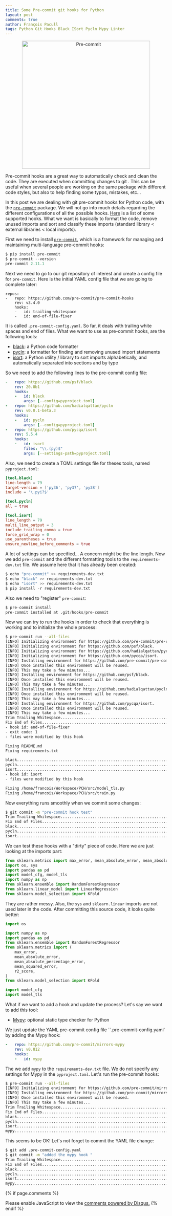 ```yaml
---
title: Some Pre-commit git hooks for Python
layout: post
comments: true
author: François Pacull
tags: Python Git Hooks Black ISort Pycln Mypy Linter
---
```


<p align="center">
  <img width="400" src="/img/2021-04-01_01/pre-commit.png" alt="Pre-commit">
</p>


Pre-commit hooks are a great way to automatically check and clean the code. They are executed when committing changes to git . This can be useful when several people are working on the same package with different code styles, but also to help finding some typos, mistakes, etc... 

In this post we are dealing with git pre-commit hooks for Python code, with the [`pre-commit`](https://github.com/pre-commit/pre-commit) package. We will not go into much details regarding the different configurations of all the possible hooks. [Here](https://pre-commit.com/hooks.html) is a list of some supported hooks. What we want is basically to format the code, remove unused imports and sort and classify these imports (standard library < external libraries < local imports).

First we need to install [`pre-commit`](https://github.com/pre-commit/pre-commit), which is a framework for managing and maintaining multi-language pre-commit hooks:

```python
$ pip install pre-commit
$ pre-commit --version 
pre-commit 2.11.1
```

Next we need to go to our git repository of interest and create a config file for `pre-commit`. Here is the initial YAML config file that we are going to complete later:

```
repos:
-   repo: https://github.com/pre-commit/pre-commit-hooks
    rev: v3.4.0
    hooks:
    -   id: trailing-whitespace
    -   id: end-of-file-fixer
```

It is called `.pre-commit-config.yaml`. So far, it deals with trailing white spaces and end of files. What we want to use as pre-commit hooks, are the following tools:

- [black](https://github.com/psf/black): a Python code formatter
- [pycln](https://github.com/hadialqattan/pycln): a formatter for finding and removing unused import statements
- [isort](https://github.com/PyCQA/isort): a Python utility / library to sort imports alphabetically, and automatically separated into sections and by type

So we need to add the following lines to the pre-commit config file:

```yaml
-   repo: https://github.com/psf/black
    rev: 20.8b1
    hooks:
    -   id: black
        args: [--config=pyproject.toml]
-   repo: https://github.com/hadialqattan/pycln
    rev: v0.0.1-beta.3
    hooks:
    -   id: pycln
        args: [--config=pyproject.toml]
-   repo: https://github.com/pycqa/isort
    rev: 5.5.4
    hooks:
    -   id: isort
        files: "\\.(py)$"
        args: [--settings-path=pyproject.toml]
```

Also, we need to create a TOML settings file for theses tools, named `pyproject.toml`:

```toml
[tool.black]
line-length = 79
target-version = ['py36', 'py37', 'py38']
include = '\.pyi?$'

[tool.pycln]
all = true

[tool.isort]
line_length = 79
multi_line_output = 3
include_trailing_comma = true
force_grid_wrap = 0
use_parentheses = true
ensure_newline_before_comments = true
```

A lot of settings can be specified... A concern might be the line length. Now we add `pre-commit` and the different formatting tools to the `requirements-dev.txt` file. We assume here that it has already been created:

```python 
$ echo "pre-commit" >> requirements-dev.txt
$ echo "black" >> requirements-dev.txt
$ echo "isort" >> requirements-dev.txt
$ pip install -r requirements-dev.txt
```

Also we need to "register" `pre-commit`:

```python 
$ pre-commit install
pre-commit installed at .git/hooks/pre-commit
```

Now we can try to run the hooks in order to check that everything is working and to initialize the whole process:

```bash
$ pre-commit run --all-files
[INFO] Initializing environment for https://github.com/pre-commit/pre-commit-hooks.
[INFO] Initializing environment for https://github.com/psf/black.
[INFO] Initializing environment for https://github.com/hadialqattan/pycln.
[INFO] Initializing environment for https://github.com/pycqa/isort.
[INFO] Installing environment for https://github.com/pre-commit/pre-commit-hooks.
[INFO] Once installed this environment will be reused.
[INFO] This may take a few minutes...
[INFO] Installing environment for https://github.com/psf/black.
[INFO] Once installed this environment will be reused.
[INFO] This may take a few minutes...
[INFO] Installing environment for https://github.com/hadialqattan/pycln.
[INFO] Once installed this environment will be reused.
[INFO] This may take a few minutes...
[INFO] Installing environment for https://github.com/pycqa/isort.
[INFO] Once installed this environment will be reused.
[INFO] This may take a few minutes...
Trim Trailing Whitespace.................................................Passed
Fix End of Files.........................................................Failed
- hook id: end-of-file-fixer
- exit code: 1
- files were modified by this hook

Fixing README.md
Fixing requirements.txt

black....................................................................Passed
pycln....................................................................Passed
isort....................................................................Failed
- hook id: isort
- files were modified by this hook

Fixing /home/francois/Workspace/PCH/src/model_tls.py
Fixing /home/francois/Workspace/PCH/src/train.py
```

Now everything runs smoothly when we commit some changes:

```bash
$ git commit -m "pre-commit hook test"
Trim Trailing Whitespace.................................................Passed
Fix End of Files.........................................................Passed
black....................................................................Passed
pycln....................................................................Passed
isort....................................................................Passed
```

We can test these hooks with a "dirty" piece of code. Here we are just looking at the imports part:

```python
from sklearn.metrics import max_error, mean_absolute_error, mean_absolute_percentage_error, mean_squared_error, r2_score
import os, sys
import pandas as pd
import model_cfg, model_tls
import numpy as np
from sklearn.ensemble import RandomForestRegressor
from sklearn.linear_model import LinearRegression
from sklearn.model_selection import KFold
```

They are rather messy. Also, the `sys` and `sklearn.linear` imports are not used later in the code. After committing this source code, it looks quite better:


```python
import os

import numpy as np
import pandas as pd
from sklearn.ensemble import RandomForestRegressor
from sklearn.metrics import (
    max_error,
    mean_absolute_error,
    mean_absolute_percentage_error,
    mean_squared_error,
    r2_score,
)
from sklearn.model_selection import KFold

import model_cfg
import model_tls
```

What if we want to add a hook and update the process? Let's say we want to add this tool:

- [Mypy](https://github.com/python/mypy): optional static type checker for Python

We just update the YAML pre-commit config file ``.pre-commit-config.yaml` by adding the Mypy hook:

```yaml
-   repo: https://github.com/pre-commit/mirrors-mypy
    rev: v0.812
    hooks:
    -   id: mypy
```

The we add `mypy` to the `requirements-dev.txt` file. We do not specify any settings for Mypy in the  `pyproject.toml`. Let's run the pre-commit hooks:

```bash
$ pre-commit run --all-files
[INFO] Initializing environment for https://github.com/pre-commit/mirrors-mypy.
[INFO] Installing environment for https://github.com/pre-commit/mirrors-mypy.
[INFO] Once installed this environment will be reused.
[INFO] This may take a few minutes...
Trim Trailing Whitespace.................................................Passed
Fix End of Files.........................................................Passed
black....................................................................Passed
pycln....................................................................Passed
isort....................................................................Passed
mypy.....................................................................Passed
```

This seems to be OK! Let's not forget to commit the YAML file change:

```bash
$ git add .pre-commit-config.yaml
$ git commit -m "added the mypy hook "
Trim Trailing Whitespace.................................................Passed
Fix End of Files.........................................................Passed
black....................................................................Passed
pycln....................................................................Passed
isort....................................................................Passed
mypy.....................................................................Passed
```


{% if page.comments %}
<div id="disqus_thread"></div>
<script>

/**
*  RECOMMENDED CONFIGURATION VARIABLES: EDIT AND UNCOMMENT THE SECTION BELOW TO INSERT DYNAMIC VALUES FROM YOUR PLATFORM OR CMS.
*  LEARN WHY DEFINING THESE VARIABLES IS IMPORTANT: https://disqus.com/admin/universalcode/#configuration-variables*/
/*
var disqus_config = function () {
this.page.url = PAGE_URL;  // Replace PAGE_URL with your page's canonical URL variable
this.page.identifier = PAGE_IDENTIFIER; // Replace PAGE_IDENTIFIER with your page's unique identifier variable
};
*/
(function() { // DON'T EDIT BELOW THIS LINE
var d = document, s = d.createElement('script');
s.src = 'https://aetperf-github-io-1.disqus.com/embed.js';
s.setAttribute('data-timestamp', +new Date());
(d.head || d.body).appendChild(s);
})();
</script>
<noscript>Please enable JavaScript to view the <a href="https://disqus.com/?ref_noscript">comments powered by Disqus.</a></noscript>
{% endif %}